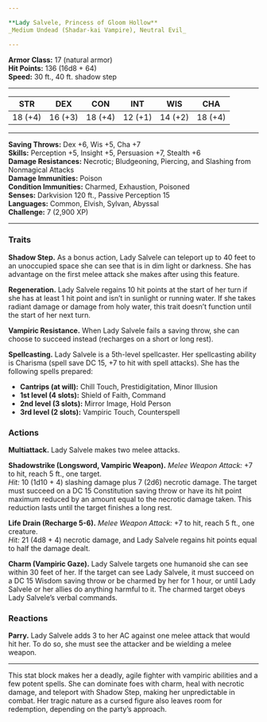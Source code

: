 ```yaml
---

**Lady Salvele, Princess of Gloom Hollow**  
_Medium Undead (Shadar-kai Vampire), Neutral Evil_

---
```


**Armor Class:** 17 (natural armor)  
**Hit Points:** 136 (16d8 + 64)  
**Speed:** 30 ft., 40 ft. shadow step

---

|   STR   |   DEX   |   CON   |   INT   |   WIS   |   CHA   |
| :-----: | :-----: | :-----: | :-----: | :-----: | :-----: |
| 18 (+4) | 16 (+3) | 18 (+4) | 12 (+1) | 14 (+2) | 18 (+4) |

---

**Saving Throws:** Dex +6, Wis +5, Cha +7  
**Skills:** Perception +5, Insight +5, Persuasion +7, Stealth +6  
**Damage Resistances:** Necrotic; Bludgeoning, Piercing, and Slashing from Nonmagical Attacks  
**Damage Immunities:** Poison  
**Condition Immunities:** Charmed, Exhaustion, Poisoned  
**Senses:** Darkvision 120 ft., Passive Perception 15  
**Languages:** Common, Elvish, Sylvan, Abyssal  
**Challenge:** 7 (2,900 XP)

---

### **Traits**

**Shadow Step.** As a bonus action, Lady Salvele can teleport up to 40 feet to an unoccupied space she can see that is in dim light or darkness. She has advantage on the first melee attack she makes after using this feature.

**Regeneration.** Lady Salvele regains 10 hit points at the start of her turn if she has at least 1 hit point and isn’t in sunlight or running water. If she takes radiant damage or damage from holy water, this trait doesn’t function until the start of her next turn.

**Vampiric Resistance.** When Lady Salvele fails a saving throw, she can choose to succeed instead (recharges on a short or long rest).

**Spellcasting.** Lady Salvele is a 5th-level spellcaster. Her spellcasting ability is Charisma (spell save DC 15, +7 to hit with spell attacks). She has the following spells prepared:

- **Cantrips (at will):** Chill Touch, Prestidigitation, Minor Illusion
- **1st level (4 slots):** Shield of Faith, Command
- **2nd level (3 slots):** Mirror Image, Hold Person
- **3rd level (2 slots):** Vampiric Touch, Counterspell

### **Actions**

**Multiattack.** Lady Salvele makes two melee attacks.

**Shadowstrike (Longsword, Vampiric Weapon).** _Melee Weapon Attack:_ +7 to hit, reach 5 ft., one target.  
_Hit:_ 10 (1d10 + 4) slashing damage plus 7 (2d6) necrotic damage. The target must succeed on a DC 15 Constitution saving throw or have its hit point maximum reduced by an amount equal to the necrotic damage taken. This reduction lasts until the target finishes a long rest.

**Life Drain (Recharge 5-6).** _Melee Weapon Attack:_ +7 to hit, reach 5 ft., one creature.  
_Hit:_ 21 (4d8 + 4) necrotic damage, and Lady Salvele regains hit points equal to half the damage dealt.

**Charm (Vampiric Gaze).** Lady Salvele targets one humanoid she can see within 30 feet of her. If the target can see Lady Salvele, it must succeed on a DC 15 Wisdom saving throw or be charmed by her for 1 hour, or until Lady Salvele or her allies do anything harmful to it. The charmed target obeys Lady Salvele’s verbal commands.

### **Reactions**

**Parry.** Lady Salvele adds 3 to her AC against one melee attack that would hit her. To do so, she must see the attacker and be wielding a melee weapon.

---

This stat block makes her a deadly, agile fighter with vampiric abilities and a few potent spells. She can dominate foes with charm, heal with necrotic damage, and teleport with Shadow Step, making her unpredictable in combat. Her tragic nature as a cursed figure also leaves room for redemption, depending on the party’s approach.
